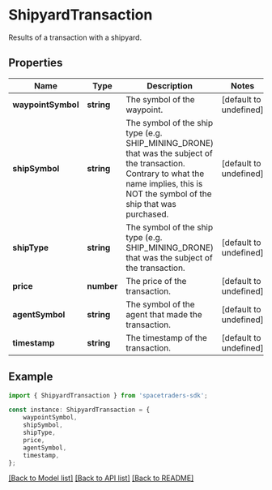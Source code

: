 # ShipyardTransaction

Results of a transaction with a shipyard.

## Properties

Name | Type | Description | Notes
------------ | ------------- | ------------- | -------------
**waypointSymbol** | **string** | The symbol of the waypoint. | [default to undefined]
**shipSymbol** | **string** | The symbol of the ship type (e.g. SHIP_MINING_DRONE) that was the subject of the transaction. Contrary to what the name implies, this is NOT the symbol of the ship that was purchased. | [default to undefined]
**shipType** | **string** | The symbol of the ship type (e.g. SHIP_MINING_DRONE) that was the subject of the transaction. | [default to undefined]
**price** | **number** | The price of the transaction. | [default to undefined]
**agentSymbol** | **string** | The symbol of the agent that made the transaction. | [default to undefined]
**timestamp** | **string** | The timestamp of the transaction. | [default to undefined]

## Example

```typescript
import { ShipyardTransaction } from 'spacetraders-sdk';

const instance: ShipyardTransaction = {
    waypointSymbol,
    shipSymbol,
    shipType,
    price,
    agentSymbol,
    timestamp,
};
```

[[Back to Model list]](../README.md#documentation-for-models) [[Back to API list]](../README.md#documentation-for-api-endpoints) [[Back to README]](../README.md)
